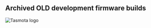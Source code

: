 ## Archived OLD development firmware builds


![Tasmota logo](https://github.com/arendst/Tasmota/blob/development/tools/logo/TASMOTA_FullLogo_Vector.svg)
